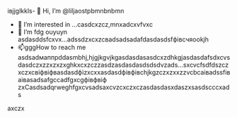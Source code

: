 івjjglkkls- 👋 Hi, I’m @liljaostpbmnbnbmn
- 👀 I’m interested in ...casdcxzcz,mnxadcxvfvxc
- 🌱 I’m fdg ouyuyn asdasddsfcxvx...аdssdzxcxzcвadsadsadafdasdasdsfфівсчяookjh
- 📫gggHow to reach me asdsadмаппрddasmbhj,hjgjkgvjkgasdasdasasdcxzdhkgjasdasdafsdxcvsdasdczxzzxzxzxghkxcxzczzasdzasdasdasdsdsdvzads...sxcvcfsdfdszczxczxcвіфвіфвasdasdфіzxcxxasdasdфівфівchjkgzczxzxxzzvcbcаіваdssfіваіваsadsafgccadfgxcgфівфвіф
zxCasdsadqrweghfgxcvsadsaxcvzcxczxczasdasdasxdaszxsasdscccxads
<!---sasdadsadgfgdasячс
liljaostp/liljaostp is a ✨ spdsecial ✨ repaository because its `README.md` (this filefg) appcxears on your GitHub profile.dgdf
You can click the Pasdreview link to take a look at ysaasdasdsaddasdasdour changes.
--->axczx

